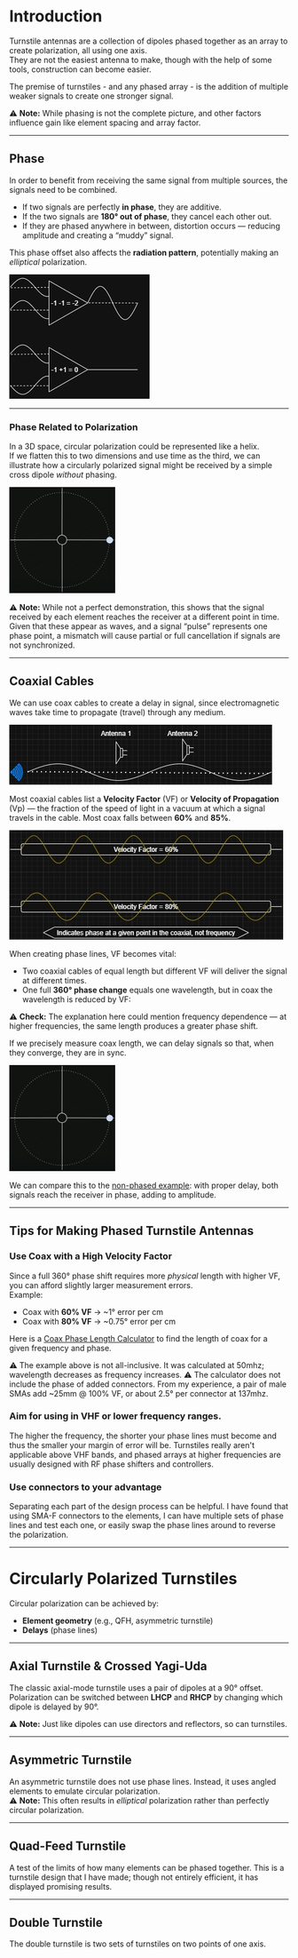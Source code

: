 # Introduction
Turnstile antennas are a collection of dipoles phased together as an array to create polarization, all using one axis.  
They are not the easiest antenna to make, though with the help of some tools, construction can become easier.

The premise of turnstiles - and any phased array - is the addition of multiple weaker signals to create one stronger signal.  

⚠ **Note:** While phasing is not the complete picture, and other factors influence gain like element spacing and array factor.

---

## Phase
In order to benefit from receiving the same signal from multiple sources, the signals need to be combined.  

- If two signals are perfectly **in phase**, they are additive.
- If the two signals are **180° out of phase**, they cancel each other out.
- If they are phased anywhere in between, distortion occurs — reducing amplitude and creating a “muddy” signal.  

This phase offset also affects the **radiation pattern**, potentially making an *elliptical* polarization.

![Combining two signals](./images/mixing.jpg "Combining two signals")

---

### Phase Related to Polarization
In a 3D space, circular polarization could be represented like a helix.  
If we flatten this to two dimensions and use time as the third, we can illustrate how a circularly polarized signal might be received by a simple cross dipole *without* phasing.

![Circular Polarization](./images/circular_polarization.gif "Circular Polarization")

⚠ **Note:** While not a perfect demonstration, this shows that the signal received by each element reaches the receiver at a different point in time.  
Given that these appear as waves, and a signal “pulse” represents one phase point, a mismatch will cause partial or full cancellation if signals are not synchronized.

---

## Coaxial Cables
We can use coax cables to create a delay in signal, since electromagnetic waves take time to propagate (travel) through any medium.

![Phase measurement](./images/sampling.jpg "Phase measurement")

Most coaxial cables list a **Velocity Factor** (VF) or **Velocity of Propagation** (Vp) — the fraction of the speed of light in a vacuum at which a signal travels in the cable. Most coax falls between **60%** and **85%**.

![Velocity Factor](./images/VF.jpg "Velocity Factor")

When creating phase lines, VF becomes vital:  
- Two coaxial cables of equal length but different VF will deliver the signal at different times.
- One full **360° phase change** equals one wavelength, but in coax the wavelength is reduced by VF:  

⚠ **Check:** The explanation here could mention frequency dependence — at higher frequencies, the same length produces a greater phase shift.

If we precisely measure coax length, we can delay signals so that, when they converge, they are in sync.

![Circular Polarization in Phase](./images/phased_circular_polarization.gif "Circular Polarization in Phase")

We can compare this to the [non-phased example](#phase-related-to-polarization): with proper delay, both signals reach the receiver in phase, adding to amplitude.

---

## Tips for Making Phased Turnstile Antennas

### Use Coax with a High Velocity Factor
Since a full 360° phase shift requires more *physical* length with higher VF, you can afford slightly larger measurement errors.  
Example:  
- Coax with **60% VF** → ~1° error per cm
- Coax with **80% VF** → ~0.75° error per cm

Here is a [Coax Phase Length Calculator](https://moddermax.github.io/Turnstile/calculator.html) to find the length of coax for a given frequency and phase. 

⚠ The example above is not all-inclusive. It was calculated at 50mhz; wavelength decreases as frequency increases.
⚠ The calculator does not include the phase of added connectors. From my experience, a pair of male SMAs add ~25mm @ 100% VF, or about 2.5° per connector at 137mhz.

### Aim for using in VHF or lower frequency ranges.
The higher the frequency, the shorter your phase lines must become and thus the smaller your margin of error will be. Turnstiles really aren't applicable above VHF bands, and phased arrays at higher frequencies are usually designed with RF phase shifters and controllers.

### Use connectors to your advantage
Separating each part of the design process can be helpful. I have found that using SMA-F connectors to the elements, I can have multiple sets of phase lines and test each one, or easily swap the phase lines around to reverse the polarization.

---

# Circularly Polarized Turnstiles
Circular polarization can be achieved by:
- **Element geometry** (e.g., QFH, asymmetric turnstile)
- **Delays** (phase lines)

---

## Axial Turnstile & Crossed Yagi-Uda
The classic axial-mode turnstile uses a pair of dipoles at a 90° offset.  
Polarization can be switched between **LHCP** and **RHCP** by changing which dipole is delayed by 90°.

⚠ **Note:** Just like dipoles can use directors and reflectors, so can turnstiles.

---

## Asymmetric Turnstile
An asymmetric turnstile does not use phase lines. Instead, it uses angled elements to emulate circular polarization.  
⚠ **Note:** This often results in *elliptical* polarization rather than perfectly circular polarization.

---

## Quad-Feed Turnstile
A test of the limits of how many elements can be phased together. This is a turnstile design that I have made; though not entirely efficient, it has displayed promising results. 

--- 

## Double Turnstile
The double turnstile is two sets of turnstiles on two points of one axis.